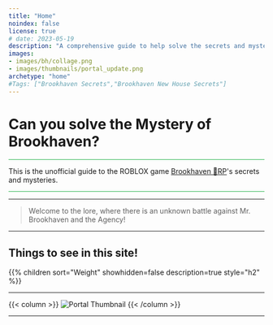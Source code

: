 ```yaml
---
title: "Home"
noindex: false
license: true
# date: 2023-05-19
description: "A comprehensive guide to help solve the secrets and mysteries of Brookhaven RP. A walkthrough of quests, a casebook with notes and details."
images: 
- images/bh/collage.png
- images/thumbnails/portal_update.png
archetype: "home"
#Tags: ["Brookhaven Secrets","Brookhaven New House Secrets"]
---
```


# Can you solve the **Mystery** of Brookhaven?

<hr style="background-color: #28b44c" size=8>


This is the unofficial guide to the ROBLOX game <a href="https://www.roblox.com/games/4924922222/Brookhaven-RP" ref="noopener">Brookhaven 🏡RP</a>'s secrets and mysteries.


<hr style="background-color: #28b44c" size=8>

---

> Welcome to the lore, where there is an unknown battle against Mr. Brookhaven and the Agency!


---

## Things to see in this site!


<div class="expand-content" style="display: block;">
{{% children sort="Weight" showhidden=false description=true style="h2"  %}}
</div>

---

{{< column >}}
![Portal Thumbnail](/images/thumbnails/portal_update.png)
{{< /column >}}

---

